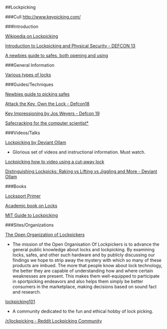 ##Lockpicking






###Cull
http://www.keypicking.com/





###Introduction

[Wikipedia on Lockpicking](https://en.wikipedia.org/wiki/Lock_picking)

[Introduction to Lockpicking and Physical Security - DEFCON 13](https://www.youtube.com/watch?v=JupQ3BpKGYg)

[A newbies guide to safes, both opening and using](https://www.reddit.com/r/WhatsInThisThing/comments/1gm6uk/a_newbies_guide_to_safes_both_opening_and_using/)




###General Information

[Various types of locks](https://securitysnobs.com/Types-Of-Locks.html)



###Guides/Techniques

[Newbies guide to picking safes](http://cybergibbons.com/lockpicking-2/a-newbies-guide-to-safes/)

[Attack the Key, Own the Lock - Defcon18](https://www.youtube.com/watch?v=_-PqzkoQQ7s)

[Key Impressioning by Jos Weyers - Defcon 19](https://www.youtube.com/watch?v=s8aQSxXoLFk)

[Safecracking for the computer scientist*](http://www.crypto.com/papers/safelocks.pdf)





###Videos/Talks

[Lockpicking by Deviant Ollam](http://deviating.net/lockpicking/videos.html)
* Glorious set of videos and instructional information. Must watch.

[Lockpicking how to video using a cut-away lock](http://www.youtube.com/watch?v=LSt0RxkA_f8)

 [Distinguishing Lockpicks: Raking vs Lifting vs Jiggling and More - Deviant Ollam](https://www.youtube.com/watch?v=e07VRxJ01Fs)







###Books

[Locksport Primer](http://pdf.textfiles.com/security/lsiguide.pdf)

[Academic book on Locks](https://www.goodreads.com/book/show/525753.Locks_Safes_and_Security)

[MIT Guide to Lockpicking](http://www.capricorn.org/~akira/home/lockpick/)



###Sites/Organizations

[The Open Organization of Lockpickers](http://toool.us/)
* The mission of the Open Organisation Of Lockpickers is to advance the general public knowledge about locks and lockpicking. By examining locks, safes, and other such hardware and by publicly discussing our findings we hope to strip away the mystery with which so many of these products are imbued.  The more that people know about lock technology, the better they are capable of understanding how and where certain weaknesses are present. This makes them well-equipped to participate in sportpicking endeavors and also helps them simply be better consumers in the marketplace, making decisions based on sound fact and research.

[lockpicking101](http://www.lockpicking101.com/)
* A community dedicated to the fun and ethical hobby of lock picking.

[/r/lockpicking - Reddit Lockpicking Community](https://www.reddit.com/r/lockpicking)








